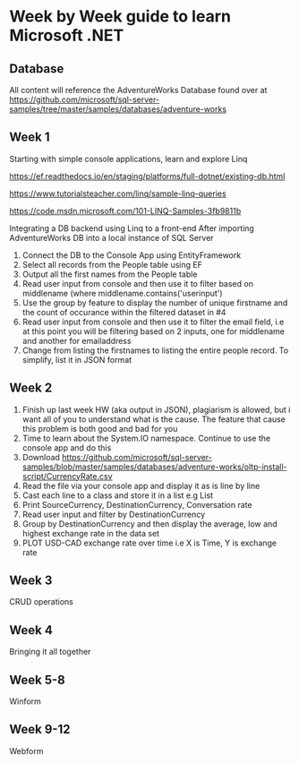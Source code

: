 # Week by Week guide to learn Microsoft .NET #

## Database ##
All content will reference the AdventureWorks Database found over at https://github.com/microsoft/sql-server-samples/tree/master/samples/databases/adventure-works


## Week 1 ##
Starting with simple console applications, learn and explore Linq

https://ef.readthedocs.io/en/staging/platforms/full-dotnet/existing-db.html

https://www.tutorialsteacher.com/linq/sample-linq-queries

https://code.msdn.microsoft.com/101-LINQ-Samples-3fb9811b

Integrating a DB backend using Linq to a front-end
After importing AdventureWorks DB into a local instance of SQL Server

1. Connect the DB to the Console App using EntityFramework
2. Select all records from the People table using EF
3. Output all the first names from the People table
4. Read user input from console and then use it to filter based on middlename (where middlename.contains('userinput')
5. Use the group by feature to display the number of unique firstname and the count of occurance within the filtered dataset in \#4
6. Read user input from console and then use it to filter the email field, i.e at this point you will be filtering based on 2 inputs, one for middlename and another for emailaddress
7. Change from listing the firstnames to listing the entire people record. To simplify, list it in JSON format

## Week 2 ##
1. Finish up last week HW (aka output in JSON), plagiarism is allowed, but i want all of you to understand what is the cause. The feature that cause this problem is both good and bad for you
2. Time to learn about the System.IO namespace. Continue to use the console app and do this
3. Download https://github.com/microsoft/sql-server-samples/blob/master/samples/databases/adventure-works/oltp-install-script/CurrencyRate.csv
4. Read the file via your console app and display it as is line by line
5. Cast each line to a class and store it in a list e.g List<CurrencyRate>
6. Print SourceCurrency, DestinationCurrency, Conversation rate
7. Read user input and filter by DestinationCurrency
8. Group by DestinationCurrency and then display the average, low and highest exchange rate in the data set
9. PLOT USD-CAD exchange rate over time i.e X is Time, Y is exchange rate

## Week 3 ##
CRUD operations

## Week 4 ##
Bringing it all together

## Week 5-8 ##
Winform

## Week 9-12 ##
Webform
